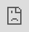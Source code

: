 ```yaml
---
title: "Who is Anthony Bourdain’s Bigfoot?"
description: ""
date: 2022-12-23
categories: 
tags: 
thumbnail: https://tse1.mm.bing.net/th?q=Who%20Is%20Anthony%20Bourdain%E2%80%99S%20Bigfoot%3F&w=800&h=500&c=1&rs=1
author: "Osgood"
showToc: true
TocOpen: true
draft: false
hidemeta: false
comments: false
disableHLJS: true # to disable highlightjs
disableShare: false
disableHLJS: false
hideSummary: false
searchHidden: true
ShowReadingTime: true
ShowBreadCrumbs: true
ShowPostNavLinks: true
ShowWordCount: true
ShowRssButtonInSectionTermList: true
UseHugoToc: false
ShowShareButtons: true
---
```


<center>
	<img src="https://tse1.mm.bing.net/th?q=Who%20Is%20Anthony%20Bourdain%E2%80%99S%20Bigfoot%3F&w=800&h=500&c=1&rs=1" alt="Who Is Anthony Bourdain’S Bigfoot?" width="800" height="500" style="display: block; width: 100%; height: auto">
</center>

<p>The late Anthony Bourdain was a renowned chef, author, and television host. He was an outspoken advocate for the culinary arts and a passionate traveler who sought out unique and interesting culinary experiences from around the world. He was also an avid outdoorsman who was an enthusiastic believer in the existence of the mythical creature known as Bigfoot.</p>

<p>Bourdain's Bigfoot fixation began in the mid-2000s, when he was filming an episode of his popular television show, No Reservations. During the episode, he and his crew traveled to the remote mountain region of northern California in search of the elusive Sasquatch. Though they did not find the creature, Bourdain was convinced that it existed and was determined to prove it.</p>

<p>From then on, Bourdain dedicated a significant portion of his time to searching for Bigfoot. He conducted lengthy research, interviewed experts, and traveled to several states in pursuit of the creature. He also organized a series of expeditions to various locations in hopes of finding evidence of its existence.</p>

<p>Bourdain was a firm believer in the existence of Bigfoot and was convinced that the creature was real. He wrote about his experiences in his book, Medium Raw, and spoke about the creature to various media outlets. He also appeared on numerous television shows, including The Daily Show and Late Night with Stephen Colbert, to discuss his research and experiences.</p>

<p>Bourdain's Bigfoot obsession was so strong that he even created a website dedicated to the creature. The website, called “Bigfootology,” was dedicated to bringing together “experts, enthusiasts, and anyone else with an interest in the Sasquatch subject.” The website included a blog, a forum, and an online store where Bourdain sold items such as t-shirts, hats, and mugs featuring his own take on the creature.</p>

<p>Though Bourdain never found physical evidence of the creature's existence, he remained a believer until the end. He was a vocal advocate for Bigfoot research and a passionate believer that the creature existed. His enthusiasm for the subject was contagious and inspired others to pursue their own Bigfoot research.</p>

<h2>What is Bigfoot?</h2>

<p>Bigfoot, also known as Sasquatch, is an ape-like creature that is said to inhabit forests in the Pacific Northwest region of the United States. Its existence has been debated for decades and there is still no scientific proof of its existence. However, there have been numerous sightings of the creature reported over the years.</p>

<p>Bigfoot is described as a large, bipedal creature with shaggy fur, long arms, and a broad, human-like face. It is said to stand between seven and nine feet tall and can weigh up to 1,000 pounds. It is also said to have a strong, musky odor. Reports of the creature have been made throughout North America, with the most sightings occurring in the Pacific Northwest.</p>

<p>The creature has been described in folklore and mythology for centuries, but there is still no definitive proof of its existence. There have been numerous expeditions conducted in search of the creature, but none have been successful. Some scientists believe that Bigfoot may be an undiscovered species of primate, while others believe that it could be a myth or a hoax.</p> 

<h2>What is Anthony Bourdain's Connection to Bigfoot?</h2>

<p>Anthony Bourdain was an avid believer in the existence of Bigfoot and was determined to prove that it was real. He dedicated a significant portion of his time to researching the creature and organizing expeditions in search of it. He wrote about his experiences in his book, Medium Raw, and spoke about it to various media outlets. He also created a website dedicated to the creature called “Bigfootology”.</p>

<p>Though he never found physical evidence of Bigfoot's existence, Bourdain remained a believer until the end. He was a vocal advocate for Bigfoot research and a passionate believer that the creature existed. His enthusiasm for the subject was contagious and inspired others to pursue their own Bigfoot research.</p>

<h2>What is the Evidence for Bigfoot’s Existence?</h2>

<p>Though there is still no scientific proof of Bigfoot's existence, there have been numerous sightings of the creature reported over the years. There have also been a number of videos and photographs purported to be of the creature. These videos and photographs, however, have not been proven to be authentic.</p>

<p>The most compelling evidence of Bigfoot's existence is the abundance of tracks and other physical evidence found in the Pacific Northwest. There have been numerous reports of large footprints that resemble those of an ape or human. There have also been reports of broken branches, matted fur, and other physical evidence that suggest that the creature has been in the area.</p>

<p>Though these reports and evidence have not been proven to be authentic, they still have provided some evidence that the creature may exist. This evidence, combined with numerous sightings, has led some to believe that Bigfoot is a real creature.</p>

<h2>What Do We Know About Bigfoot?</h2>

<p>Though there is still no scientific proof of its existence, we do know some things about Bigfoot. It is said to be an ape-like creature that stands between seven and nine feet tall and can weigh up to 1,000 pounds. It is also said to have a strong, musky odor. Reports of the creature have been made throughout North America, with the most sightings occurring in the Pacific Northwest.</p>

<p>Bigfoot is described as a shy and elusive creature that is rarely seen. It is believed to inhabit remote areas and is rarely seen by humans. It is also thought to avoid contact with humans and is believed to be a nocturnal creature.</p>

<p>Though there is still no scientific evidence of the creature's existence, the abundance of reported sightings and physical evidence have led some to believe that Bigfoot is a real creature.</p>

<h2>Where Can I Find More Information About Bigfoot?</h2>

<p>If you're interested in learning more about Bigfoot, there are a number of websites and books available that provide information about the creature. Some popular websites include Bigfootology, which was created by Anthony Bourdain, and The Bigfoot Field Researchers Organization, which is dedicated to researching the creature.</p>

<p>Additionally, there are a number of books available that provide information about Bigfoot. Some popular titles include Sasquatch: The Apes Among Us by John Green, Bigfoot: The Life and Times of a Legend by Loren Coleman, and The Bigfoot Book: The Encyclopedia of Sasquatch, Yeti, and Cryptid Primates by Christopher L. Murphy.</p>

<h2>Frequently Asked Questions</h2>

<h3>Who is Anthony Bourdain?</h3>

<p>Anthony Bourdain was a renowned chef, author, and television host. He was an outspoken advocate for the culinary arts and a passionate traveler who sought out unique and interesting culinary experiences from around the world. He was also an avid outdoorsman who was an enthusiastic believer in the existence of the mythical creature known as Bigfoot.</p>

<h3>What is Bigfoot?</h3>

<p>Bigfoot, also known as Sasquatch, is an ape-like creature that is said to inhabit forests in the Pacific Northwest region of the United States. Its existence has been debated for decades and there is still no scientific proof of its existence. However, there have been numerous sightings of the creature reported over the years.</p>

<h3>What is Anthony Bourdain's Connection to Bigfoot?</h3>

<p>Anthony Bourdain was an avid believer in the existence of Bigfoot and was determined to prove that it was real. He dedicated a significant portion of his time to researching the creature and organizing expeditions in search of it. He wrote about his experiences in his book, Medium Raw, and spoke about it to various media outlets. He also created a website dedicated to the creature called “Bigfootology”.</p>

<h3>What is the Evidence for Bigfoot’s Existence?</h3>

<p>Though there is still no scientific proof of Bigfoot's existence, there have been numerous sightings of the creature reported over the years. There have also been a number of videos and photographs purported to be of the creature. These videos and photographs, however, have not been proven to be authentic.</p>

<h3>What Do We Know About Bigfoot?</h3>

<p>Though there is still no scientific proof of its existence, we do know some things about Bigfoot. It is said to be an ape-like creature that stands between seven and nine feet tall and can weigh up to 1,000 pounds. It is also said to have a strong, musky odor. Reports of the creature have been made throughout North America, with the most sightings occurring in the Pacific Northwest.</p>

<h3>Where Can I Find More Information About Bigfoot?</h3>

<p>If you're interested in learning more about Bigfoot, there are a number of websites and books available that provide information about the creature. Some popular websites include Bigfootology, which was created by Anthony Bourdain, and The Bigfoot Field Researchers Organization, which is dedicated to researching the creature.</

<div style="position: relative; padding-bottom: 56.25%; overflow: hidden"><iframe src="https://www.youtube.com/embed/wQUkBh9NpYY" frameborder="0" allow="accelerometer; autoplay; clipboard-write; encrypted-media; gyroscope; picture-in-picture; web-share" allowfullscreen style="position: absolute; top: 0; left: 0; width: 100%; height: 100%;"></iframe>
</div>